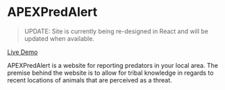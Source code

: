 # APEXPredAlert

>UPDATE: Site is currently being re-designed in React and will be updated when available.

[Live Demo](https://apexalertengine.web.app)

APEXPredAlert is a website for reporting predators in your local area. The premise behind the website is to allow for tribal knowledge in regards to recent 
locations of animals that are perceived as a threat.

